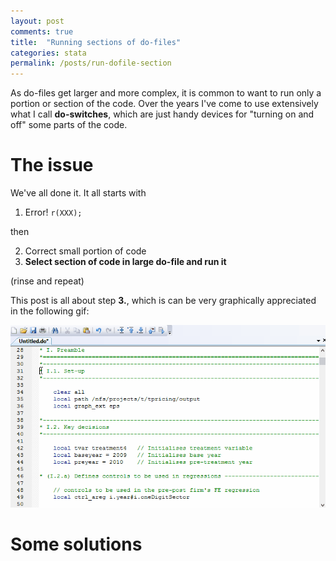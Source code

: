 ```yaml
---
layout: post
comments: true
title:  "Running sections of do-files"
categories: stata
permalink: /posts/run-dofile-section
---
```


As do-files get larger and more complex, it is common to want to run only a portion or section of the code. Over the years I've come to use extensively what I call **do-switches**, which are just handy devices for "turning on and off" some parts of the code.

# The issue

We've all done it. It all starts with

1. Error! `r(XXX);`

  then
  <ol start="2">
    <li>Correct small portion of code</li>
    <li><b>Select section of code in large do-file and run it</b></li>
  </ol>

(rinse and repeat)

This post is all about step **3.**, which is can be very graphically appreciated in the following gif:

![Long selection](../files/long_selection.gif)

# Some solutions
